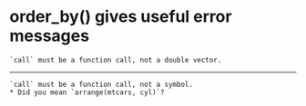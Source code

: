 # order_by() gives useful error messages

    `call` must be a function call, not a double vector.

---

    `call` must be a function call, not a symbol.
    * Did you mean `arrange(mtcars, cyl)`?

